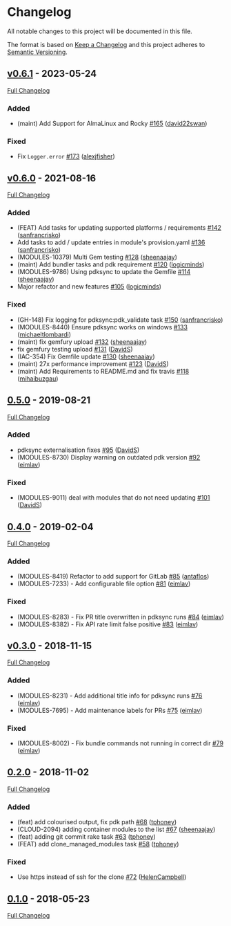 <!-- markdownlint-disable MD024 -->
# Changelog

All notable changes to this project will be documented in this file.

The format is based on [Keep a Changelog](http://keepachangelog.com/en/1.0.0/) and this project adheres to [Semantic Versioning](http://semver.org).

## [v0.6.1](https://github.com/puppetlabs/pdksync/tree/v0.6.1) - 2023-05-24

[Full Changelog](https://github.com/puppetlabs/pdksync/compare/v0.6.0...v0.6.1)

### Added

- (maint) Add Support for AlmaLinux and Rocky [#165](https://github.com/puppetlabs/pdksync/pull/165) ([david22swan](https://github.com/david22swan))

### Fixed

- Fix `Logger.error` [#173](https://github.com/puppetlabs/pdksync/pull/173) ([alexjfisher](https://github.com/alexjfisher))

## [v0.6.0](https://github.com/puppetlabs/pdksync/tree/v0.6.0) - 2021-08-16

[Full Changelog](https://github.com/puppetlabs/pdksync/compare/0.5.0...v0.6.0)

### Added

- (FEAT) Add tasks for updating supported platforms / requirements [#142](https://github.com/puppetlabs/pdksync/pull/142) ([sanfrancrisko](https://github.com/sanfrancrisko))
- Add tasks to add / update entries in module's provision.yaml [#136](https://github.com/puppetlabs/pdksync/pull/136) ([sanfrancrisko](https://github.com/sanfrancrisko))
- (MODULES-10379) Multi Gem testing [#128](https://github.com/puppetlabs/pdksync/pull/128) ([sheenaajay](https://github.com/sheenaajay))
- (maint) Add bundler tasks and pdk requirement [#120](https://github.com/puppetlabs/pdksync/pull/120) ([logicminds](https://github.com/logicminds))
- (MODULES-9786) Using pdksync to update the Gemfile [#114](https://github.com/puppetlabs/pdksync/pull/114) ([sheenaajay](https://github.com/sheenaajay))
- Major refactor and new features [#105](https://github.com/puppetlabs/pdksync/pull/105) ([logicminds](https://github.com/logicminds))

### Fixed

- (GH-148) Fix logging for pdksync:pdk_validate task [#150](https://github.com/puppetlabs/pdksync/pull/150) ([sanfrancrisko](https://github.com/sanfrancrisko))
- (MODULES-8440) Ensure pdksync works on windows [#133](https://github.com/puppetlabs/pdksync/pull/133) ([michaeltlombardi](https://github.com/michaeltlombardi))
- (maint) fix gemfury upload [#132](https://github.com/puppetlabs/pdksync/pull/132) ([sheenaajay](https://github.com/sheenaajay))
- fix gemfury testing upload [#131](https://github.com/puppetlabs/pdksync/pull/131) ([DavidS](https://github.com/DavidS))
- (IAC-354) Fix Gemfile update [#130](https://github.com/puppetlabs/pdksync/pull/130) ([sheenaajay](https://github.com/sheenaajay))
- (maint) 27x performance improvement [#123](https://github.com/puppetlabs/pdksync/pull/123) ([DavidS](https://github.com/DavidS))
- (maint) Add Requirements to README.md and fix travis [#118](https://github.com/puppetlabs/pdksync/pull/118) ([mihaibuzgau](https://github.com/mihaibuzgau))

## [0.5.0](https://github.com/puppetlabs/pdksync/tree/0.5.0) - 2019-08-21

[Full Changelog](https://github.com/puppetlabs/pdksync/compare/0.4.0...0.5.0)

### Added

- pdksync externalisation fixes [#95](https://github.com/puppetlabs/pdksync/pull/95) ([DavidS](https://github.com/DavidS))
- (MODULES-8730) Display warning on outdated pdk version [#92](https://github.com/puppetlabs/pdksync/pull/92) ([eimlav](https://github.com/eimlav))

### Fixed

- (MODULES-9011) deal with modules that do not need updating [#101](https://github.com/puppetlabs/pdksync/pull/101) ([DavidS](https://github.com/DavidS))

## [0.4.0](https://github.com/puppetlabs/pdksync/tree/0.4.0) - 2019-02-04

[Full Changelog](https://github.com/puppetlabs/pdksync/compare/v0.3.0...0.4.0)

### Added

- (MODULES-8419) Refactor to add support for GitLab [#85](https://github.com/puppetlabs/pdksync/pull/85) ([antaflos](https://github.com/antaflos))
- (MODULES-7233) - Add configurable file option [#81](https://github.com/puppetlabs/pdksync/pull/81) ([eimlav](https://github.com/eimlav))

### Fixed

- (MODULES-8283) - Fix PR title overwritten in pdksync runs [#84](https://github.com/puppetlabs/pdksync/pull/84) ([eimlav](https://github.com/eimlav))
- (MODULES-8382) - Fix API rate limit false positive [#83](https://github.com/puppetlabs/pdksync/pull/83) ([eimlav](https://github.com/eimlav))

## [v0.3.0](https://github.com/puppetlabs/pdksync/tree/v0.3.0) - 2018-11-15

[Full Changelog](https://github.com/puppetlabs/pdksync/compare/0.2.0...v0.3.0)

### Added

- (MODULES-8231) - Add additional title info for pdksync runs [#76](https://github.com/puppetlabs/pdksync/pull/76) ([eimlav](https://github.com/eimlav))
- (MODULES-7695) - Add maintenance labels for PRs [#75](https://github.com/puppetlabs/pdksync/pull/75) ([eimlav](https://github.com/eimlav))

### Fixed

- (MODULES-8002) - Fix bundle commands not running in correct dir [#79](https://github.com/puppetlabs/pdksync/pull/79) ([eimlav](https://github.com/eimlav))

## [0.2.0](https://github.com/puppetlabs/pdksync/tree/0.2.0) - 2018-11-02

[Full Changelog](https://github.com/puppetlabs/pdksync/compare/0.1.0...0.2.0)

### Added

- (feat) add colourised output, fix pdk path [#68](https://github.com/puppetlabs/pdksync/pull/68) ([tphoney](https://github.com/tphoney))
- (CLOUD-2094) adding container modules to the list [#67](https://github.com/puppetlabs/pdksync/pull/67) ([sheenaajay](https://github.com/sheenaajay))
- (feat) adding git commit rake task [#63](https://github.com/puppetlabs/pdksync/pull/63) ([tphoney](https://github.com/tphoney))
- (FEAT) add clone_managed_modules task [#58](https://github.com/puppetlabs/pdksync/pull/58) ([tphoney](https://github.com/tphoney))

### Fixed

- Use https instead of ssh for the clone [#72](https://github.com/puppetlabs/pdksync/pull/72) ([HelenCampbell](https://github.com/HelenCampbell))

## [0.1.0](https://github.com/puppetlabs/pdksync/tree/0.1.0) - 2018-05-23

[Full Changelog](https://github.com/puppetlabs/pdksync/compare/73bf282b297781bc26562bfb51b91b4f7b1632d1...0.1.0)
